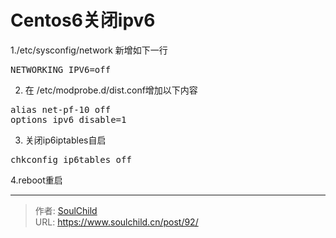 # Centos6关闭ipv6

<!--more-->
1./etc/sysconfig/network 新增如下一行
<pre class="prettyprint linenums" >
NETWORKING_IPV6=off
</pre>
2. 在 /etc/modprobe.d/dist.conf增加以下内容
<pre class="prettyprint linenums" >
alias net-pf-10 off
options ipv6 disable=1
</pre>
3. 关闭ip6iptables自启
<pre class="prettyprint linenums" >
chkconfig ip6tables off
</pre>
4.reboot重启


---

> 作者: [SoulChild](https://www.soulchild.cn)  
> URL: https://www.soulchild.cn/post/92/  

